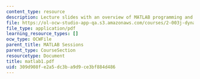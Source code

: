 ```yaml
---
content_type: resource
description: Lecture slides with an overview of MATLAB programming and MATLAB syntax.
file: https://ol-ocw-studio-app-qa.s3.amazonaws.com/courses/2-003j-dynamics-and-control-i-fall-2007/309d908fe2a5dc3ba9d9ce3bf884d486_matlab1.pdf
file_type: application/pdf
learning_resource_types: []
ocw_type: OCWFile
parent_title: MATLAB Sessions
parent_type: CourseSection
resourcetype: Document
title: matlab1.pdf
uid: 309d908f-e2a5-dc3b-a9d9-ce3bf884d486
---
```

